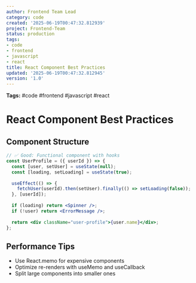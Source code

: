 ```yaml
---
author: Frontend Team Lead
category: code
created: '2025-06-19T00:47:32.812939'
project: Frontend-Team
status: production
tags:
- code
- frontend
- javascript
- react
title: React Component Best Practices
updated: '2025-06-19T00:47:32.812945'
version: '1.0'
---
```


**Tags:** #code #frontend #javascript #react

# React Component Best Practices

## Component Structure
```jsx
// ✅ Good: Functional component with hooks
const UserProfile = ({ userId }) => {
  const [user, setUser] = useState(null);
  const [loading, setLoading] = useState(true);
  
  useEffect(() => {
    fetchUser(userId).then(setUser).finally(() => setLoading(false));
  }, [userId]);
  
  if (loading) return <Spinner />;
  if (!user) return <ErrorMessage />;
  
  return <div className="user-profile">{user.name}</div>;
};
```

## Performance Tips
- Use React.memo for expensive components
- Optimize re-renders with useMemo and useCallback
- Split large components into smaller ones